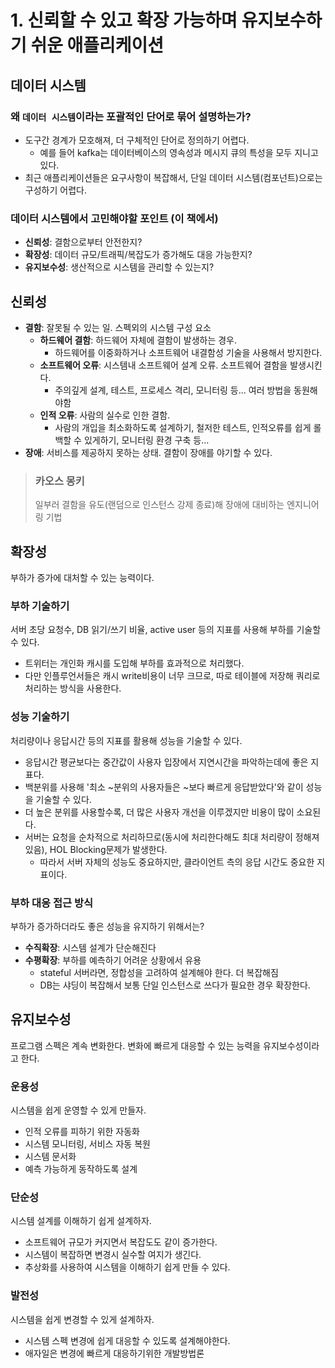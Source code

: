 # 1. 신뢰할 수 있고 확장 가능하며 유지보수하기 쉬운 애플리케이션

## 데이터 시스템

### 왜 `데이터 시스템`이라는 포괄적인 단어로 묶어 설명하는가?
 - 도구간 경계가 모호해져, 더 구체적인 단어로 정의하기 어렵다.
   - 예를 들어 kafka는 데이터베이스의 영속성과 메시지 큐의 특성을 모두 지니고 있다. 
 - 최근 애플리케이션들은 요구사항이 복잡해서, 단일 데이터 시스템(컴포넌트)으로는 구성하기 어렵다.

### 데이터 시스템에서 고민해야할 포인트 (이 책에서)
 - **신뢰성**: 결함으로부터 안전한지?
 - **확장성**: 데이터 규모/트래픽/복잡도가 증가해도 대응 가능한지?
 - **유지보수성**: 생산적으로 시스템을 관리할 수 있는지?

## 신뢰성

 - **결함**: 잘못될 수 있는 일. 스펙외의 시스템 구성 요소
   - **하드웨어 결함**: 하드웨어 자체에 결함이 발생하는 경우.
     - 하드웨어를 이중화하거나 소프트웨어 내결함성 기술을 사용해서 방지한다.
   - **소프트웨어 오류**: 시스템내 소프트웨어 설계 오류. 소프트웨어 결함을 발생시킨다.
     - 주의깊게 설계, 테스트, 프로세스 격리, 모니터링 등... 여러 방법을 동원해야함
   - **인적 오류**: 사람의 실수로 인한 결함.
     - 사람의 개입을 최소화하도록 설계하기, 철저한 테스트, 인적오류를 쉽게 롤백할 수 있게하기, 모니터링 환경 구축 등...
 - **장애**: 서비스를 제공하지 못하는 상태. 결함이 장애를 야기할 수 있다.

> ### 카오스 몽키
> 일부러 결함을 유도(랜덤으로 인스턴스 강제 종료)해 장애에 대비하는 엔지니어링 기법

## 확장성

부하가 증가에 대처할 수 있는 능력이다.

### 부하 기술하기

서버 초당 요청수, DB 읽기/쓰기 비율, active user 등의 지표를 사용해 부하를 기술할 수 있다.
  - 트위터는 개인화 캐시를 도입해 부하를 효과적으로 처리했다.
  - 다만 인플루언서들은 캐시 write비용이 너무 크므로, 따로 테이블에 저장해 쿼리로 처리하는 방식을 사용한다.

### 성능 기술하기

처리량이나 응답시간 등의 지표를 활용해 성능을 기술할 수 있다.
  - 응답시간 평균보다는 중간값이 사용자 입장에서 지연시간을 파악하는데에 좋은 지표다.
  - 백분위를 사용해 '최소 ~분위의 사용자들은 ~보다 빠르게 응답받았다'와 같이 성능을 기술할 수 있다.
  - 더 높은 분위를 사용할수록, 더 많은 사용자 개선을 이루겠지만 비용이 많이 소요된다.
  - 서버는 요청을 순차적으로 처리하므로(동시에 처리한다해도 최대 처리량이 정해져있음), HOL Blocking문제가 발생한다.
    - 따라서 서버 자체의 성능도 중요하지만, 클라이언트 측의 응답 시간도 중요한 지표이다.

### 부하 대응 접근 방식

부하가 증가하더라도 좋은 성능을 유지하기 위해서는?
 - **수직확장**: 시스템 설계가 단순해진다
 - **수평확장**: 부하를 예측하기 어려운 상황에서 유용
   - stateful 서버라면, 정합성을 고려하여 설계해야 한다. 더 복잡해짐
   - DB는 샤딩이 복잡해서 보통 단일 인스턴스로 쓰다가 필요한 경우 확장한다.

## 유지보수성

프로그램 스펙은 계속 변화한다. 변화에 빠르게 대응할 수 있는 능력을 유지보수성이라고 한다.

### 운용성

시스템을 쉽게 운영할 수 있게 만들자.

 - 인적 오류를 피하기 위한 자동화
 - 시스템 모니터링, 서비스 자동 복원
 - 시스템 문서화
 - 예측 가능하게 동작하도록 설계

### 단순성

시스템 설계를 이해하기 쉽게 설계하자.

 - 소프트웨어 규모가 커지면서 복잡도도 같이 증가한다.
 - 시스템이 복잡하면 변경시 실수할 여지가 생긴다.
 - 추상화를 사용하여 시스템을 이해하기 쉽게 만들 수 있다.

### 발전성

시스템을 쉽게 변경할 수 있게 설계하자.
 - 시스템 스펙 변경에 쉽게 대응할 수 있도록 설계해야한다.
 - 애자일은 변경에 빠르게 대응하기위한 개발방법론
